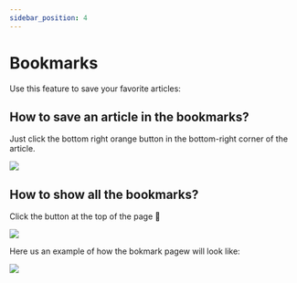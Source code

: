 ```yaml
---
sidebar_position: 4
---
```


# Bookmarks

Use this feature to save your favorite articles:

## How to save an article in the bookmarks?

Just click the bottom right orange button in the bottom-right corner of the article.

![](https://daily-now-res.cloudinary.com/image/upload/v1636412599/docs/bookmark1.jpg)

## How to show all the bookmarks?

Click the button at the top of the page 🔖

![](https://daily-now-res.cloudinary.com/image/upload/v1636412599/docs/bookmark2.jpg)

Here us an example of how the bokmark pagew will look like:

![](https://daily-now-res.cloudinary.com/image/upload/v1636412599/docs/bookmark3.jpg)